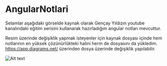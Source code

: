 # AngularNotlari

Selamlar aşağıdaki görselde kaynak olarak Gençay Yıldızın youtube kanalındaki eğitim serisini kullanarak hazırladığım angular notları mevcuttur.

Resim üzerinde değişiklik yapmak isteyenler için kaynak dosyası içinde hem notlarının en yüksek çözünürlükteki halini herm de dosyasını da yükledim. https://app.diagrams.net/ üzerinden dosya üzerinde değişiklik yapılabilir. 



![Alt text](https://i.hizliresim.com/3njlxbj.png)
